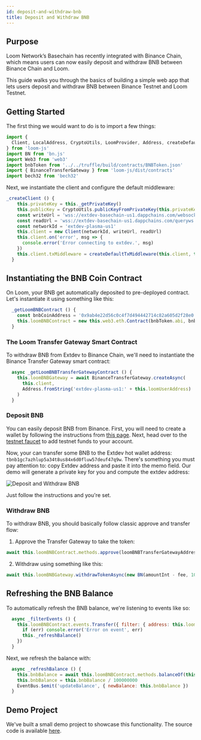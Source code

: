 ```yaml
---
id: deposit-and-withdraw-bnb
title: Deposit and Withdraw BNB
---
```


## Purpose

Loom Network’s Basechain has recently integrated with Binance Chain, which means users can now easily deposit and withdraw BNB between Binance Chain and Loom.

This guide walks you through the basics of building a simple web app that lets users deposit and withdraw BNB between Binance Testnet and Loom Testnet.

## Getting Started

The first thing we would want to do is to import a few things:

```js
import {
  Client, LocalAddress, CryptoUtils, LoomProvider, Address, createDefaultTxMiddleware
} from 'loom-js'
import BN from 'bn.js'
import Web3 from 'web3'
import bnbToken from '../../truffle/build/contracts/BNBToken.json'
import { BinanceTransferGateway } from 'loom-js/dist/contracts'
import bech32 from 'bech32'
```

Next, we instantiate the client and configure the default middleware:

```js
_createClient () {
    this.privateKey = this._getPrivateKey()
    this.publicKey = CryptoUtils.publicKeyFromPrivateKey(this.privateKey)
    const writeUrl = 'wss://extdev-basechain-us1.dappchains.com/websocket'
    const readUrl = 'wss://extdev-basechain-us1.dappchains.com/queryws'
    const networkId = 'extdev-plasma-us1'
    this.client = new Client(networkId, writeUrl, readUrl)
    this.client.on('error', msg => {
      console.error('Error connecting to extdev.', msg)
    })
    this.client.txMiddleware = createDefaultTxMiddleware(this.client, this.privateKey)
  }
```

## Instantiating the BNB Coin Contract

On Loom, your BNB get automatically deposited to pre-deployed contract. Let's instantiate it using something like this:

```js
  _getLoomBNBContract () {
    const bnbCoinAddress = '0x9ab4e22d56c0c4f7d494442714c82a605d2f28e0'
    this.loomBNBContract = new this.web3.eth.Contract(bnbToken.abi, bnbCoinAddress)
  }
```

### The Loom Transfer Gateway Smart Contract

To withdraw BNB from Extdev to Binance Chain, we'll need to instantiate the Binance Transfer Gateway smart contract:

```js
  async _getLoomBNBTransferGatewayContract () {
    this.loomBNBGateway = await BinanceTransferGateway.createAsync(
      this.client,
      Address.fromString('extdev-plasma-us1:' + this.loomUserAddress)
    )
  }
```

### Deposit BNB

You can easily deposit BNB from Binance. First, you will need to create a wallet by following the instructions from [this page](https://testnet.binance.org/en/). Next, head over to the [testnet faucet](https://www.binance.com/en/dex/testnet/address) to add testnet funds to your account.

Now, your can transfer some BNB to the Extdev hot wallet address: `tbnb1gc7azhlup5a34t8us84x6d0fluw57deuf47q9w`. There's something you must pay attention to: copy Extdev address and paste it into the memo field. Our demo will generate a private key for you and compute the extdev address:

![Deposit and Withdraw BNB](/developers/img/bnb-deposit-withdraw.png)

Just follow the instructions and you're set.


### Withdraw BNB

To withdraw BNB, you should basically follow classic approve and transfer flow:

1. Approve the Transfer Gateway to take the token:

```js
await this.loomBNBContract.methods.approve(loomBNBTransferGatewayAddress, amountInt + fee).send({ from: this.loomUserAddress })
```

2. Withdraw using something like this:

```js
await this.loomBNBGateway.withdrawTokenAsync(new BN(amountInt - fee, 10), bnbTokenAddress, recipient)
```


## Refreshing the BNB  Balance

To automatically refresh the BNB balance, we're listening to events like so:

```js
  async _filterEvents () {
    this.loomBNBContract.events.Transfer({ filter: { address: this.loomUserAddress } }, async (err, event) => {
      if (err) console.error('Error on event', err)
      this._refreshBalance()
    })
  }
```

Next, we refresh the balance with:

```js
  async _refreshBalance () {
    this.bnbBalance = await this.loomBNBContract.methods.balanceOf(this.loomUserAddress).call({ from: this.loomUserAddress })
    this.bnbBalance = this.bnbBalance / 100000000
    EventBus.$emit('updateBalance', { newBalance: this.bnbBalance })
  }
```

## Demo Project

We've built a small demo project to showcase this functionality. The source code is available [here](https://github.com/loomnetwork/Eth-Signing-Demo).
